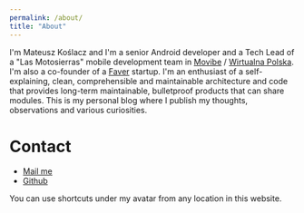 ```yaml
---
permalink: /about/
title: "About"
---
```


I'm Mateusz Koślacz and I'm a senior Android developer and a Tech Lead of a "Las Motosierras" mobile development team in [Movibe](https://movibe.it/) / [Wirtualna Polska](https://onas.wp.pl/). I'm also a co-founder of a [Faver](http://faverit.org/) startup. I'm an enthusiast of a self-explaining, clean, comprehensible and maintainable architecture and code that provides long-term maintainable, bulletproof products that can share modules. This is my personal blog where I publish my thoughts, observations and various curiosities.

# Contact

- [Mail me](mailto:contact@mateuszkoslacz.com)
- [Github](https://github.com/mkoslacz)

You can use shortcuts under my avatar from any location in this website.
